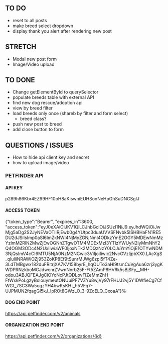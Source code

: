 ## TO DO
- reset to all posts
- make breed select dropdown
- display thank you alert after rendering new post

## STRETCH
- Modal new post form
- Image/Video upload

## TO DONE
- Change getElementById to querySelector
- populate breeds table with external API
- find new dog rescue/adoption api
- view by breed filter
- load breeds only once (shareb by filter and form select)
    - breed class?
- push new post to breed
- add close button to form

## QUESTIONS / ISSUES
- How to hide api client key and secret
- how to upload image/video

### PETFINDER API
#### API KEY
p289h86Kbr4EZ99HF10oH8aKiswniEUHSonNeHpGhSuDNCSgIJ
#### ACCESS TOKEN
{"token_type":"Bearer",
"expires_in":3600,
"access_token":"eyJ0eXAiOiJKV1QiLCJhbGciOiJSUzI1NiJ9.eyJhdWQiOiJwMjg5aDg2S2JyNEVaOTlIRjEwb0g4YUtpc3duaUVVSFNvbk5lSHBHaFN1RE5DU2dJSiIsImp0aSI6ImZkNWI4NjMyZGNjNmI4ODkzYmE2OGY5MDEwNmMzYzlmM2RlN2MwZjEwOGNhZTgwOTM4MDExMzI3YTIzYWUyN2IyMmNhY2Q4OGM3ODc4N2UxIiwiaWF0IjoxNTk2MDQzNzY0LCJuYmYiOjE1OTYwNDM3NjQsImV4cCI6MTU5NjA0NzM2NCwic3ViIjoiIiwic2NvcGVzIjpbXX0.LAcXgS_qIuliiNRAWiOZj953ZoKP8Ef9tSunrMJWg6zpi5fT4Ze-3LdTMBgwx182duFRitrjXA7KV158byrE_hqOUTo3aHl9tsmCuVgAua6zrj3ygKWDPRNzkboMGJdwcnrZVwnNnrb25F-Ft5ZAmP8HV6k5sBjSFy__MH-odou3ABJQFEAJgCiOYcNcPJtQDLovFIZeMmZhH-FtWxkPoLgzyBolouymeutONUuiPF7VZYu8wjVy97rFHUJ2vj5Y1DWfieCg7CfWGf_7SC3Wa5ogzYH4bwKsKHt_h5VFq7-UJPMUN2fqagGl5kJ_IpROt8GWzLO_3-9ZoELQ_CxoaA"}%           
#### DOG END POINT
https://api.petfinder.com/v2/animals
#### ORGANIZATION END POINT
https://api.petfinder.com/v2/organizations/{id}